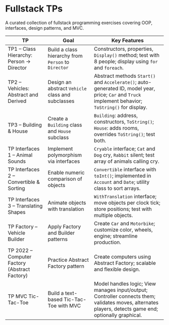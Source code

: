 # Fullstack TPs

A curated collection of fullstack programming exercises covering OOP, interfaces, design patterns, and MVC.  

| TP | Goal | Key Features |
|----|------|--------------|
| TP1 – Class Hierarchy: Person → Director | Build a class hierarchy from `Person` to `Director` | Constructors, properties, `Display()` method; test with 8 people; display using `for` and `foreach`. |
| TP2 – Vehicles: Abstract and Derived | Design an abstract `Vehicle` class and subclasses | Abstract methods `Start()` and `Accelerate()`; auto-generated ID, model year, price; `Car` and `Truck` implement behavior; `ToString()` for display. |
| TP3 – Building & House | Create a `Building` class and `House` subclass | `Building`: address, constructors, `ToString()`; `House`: adds rooms, overrides `ToString()`; test both. |
| TP Interfaces 1 – Animal Sounds | Implement polymorphism via interfaces | `Cryable` interface; `Cat` and `Dog` cry, `Rabbit` silent; test array of animals calling cry. |
| TP Interfaces 2 – Convertible & Sorting | Enable numeric comparison of objects | `Convertible` interface with `toInt()`; implemented in `Account` and `Date`; utility class to sort arrays. |
| TP Interfaces 3 – Translating Shapes | Animate objects with translation | `WithTranslation` interface; move objects per clock tick; store positions; test with multiple objects. |
| TP Factory – Vehicle Builder | Apply Factory and Builder patterns | Create `Car` and `Motorbike`; customize color, wheels, engine; streamline production. |
| TP 2022 – Computer Factory (Abstract Factory) | Practice Abstract Factory pattern | Create computers using Abstract Factory; scalable and flexible design. |
| TP MVC Tic-Tac-Toe | Build a text-based Tic-Tac-Toe with MVC | Model handles logic; View manages input/output; Controller connects them; validates moves, alternates players, detects game end; optionally graphical. |
